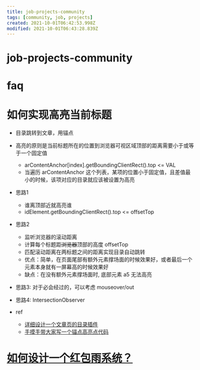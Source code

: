 ```yaml
---
title: job-projects-community
tags: [community, job, projects]
created: 2021-10-01T06:42:53.998Z
modified: 2021-10-01T06:43:28.839Z
---
```


# job-projects-community

# faq

# 如何实现高亮当前标题
- 目录跳转到文章，用锚点

- 高亮的原则是当前标题所在的位置到浏览器可视区域顶部的距离需要小于或等于一个固定值
  - arContentAnchor[index].getBoundingClientRect().top <= VAL
  - 当遍历 arContentAnchor 这个列表，某项的位置小于固定值，且差值最小的时候，该项对应的目录就应该被设置为高亮

- 思路1
  - 谁离顶部近就高亮谁
  - idElement.getBoundingClientRect().top <= offsetTop
- 思路2
  - 监听浏览器的滚动距离
  - 计算每个标题距~~浏览器~~顶部的高度 offsetTop
  - 匹配滚动距离在两标题之间的距离实现目录自动跳转
  - 优点：简单，在页面尾部有额外元素撑场面的时候效果好，或者最后一个元素本身就有一屏幕高的时候效果好
  - 缺点：在没有额外元素撑场面时, 底部元素 a5 无法高亮

- 思路3: 对于必会经过的，可以考虑 mouseover/out
- 思路4: IntersectionObserver

- ref
  - [详细设计一个文章页的目录插件](https://juejin.cn/post/6883292908649185288)
  - [手摸手带大家写一个锚点高亮点代码](https://juejin.cn/post/6844904008327364615)
# [如何设计一个红包雨系统？](https://www.zhihu.com/question/394945080/answer/2093140110)
